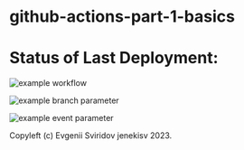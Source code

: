 # github-actions-part-1-basics

# Status of Last Deployment:

![example workflow](https://github.com/jenekisv/github-actions-part-1-basics/workflows/My-GitHubActions-Basics/badge.svg)<br>

![example branch parameter](https://github.com/jenekisv/github-actions-part-1-basics/actions/workflows/my-basics.yml/badge.svg?branch=main)<br>

![example event parameter](https://github.com/jenekisv/github-actions-part-1-basics/actions/workflows/my-basics.yml/badge.svg?event=push)<br>

Copyleft (c) Evgenii Sviridov jenekisv 2023.
